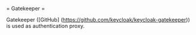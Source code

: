= Gatekeeper =

Gatekeeper ([GitHub] (https://github.com/keycloak/keycloak-gatekeeper)) is used as authentication proxy.
